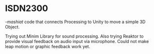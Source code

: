 # ISDN2300


-*mashiat*
code that connects Processing to Unity to move a simple 3D Object.


Trying out Minim Library for sound processing. Also trying Reaktor to provide visual feedback on audio input via microphone. Could not make leap motion or graphic feedback work yet.
